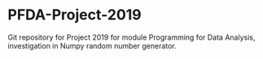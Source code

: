 # PFDA-Project-2019
Git repository for Project 2019 for module Programming for Data Analysis, investigation in Numpy random number generator.
